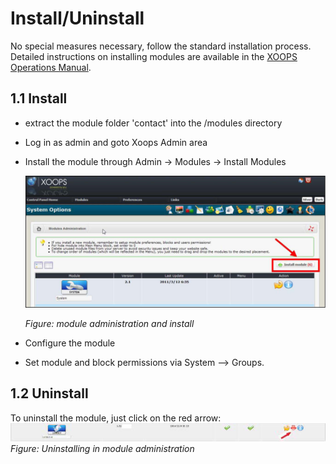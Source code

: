 # Install/Uninstall

No special measures necessary, follow the standard installation process. Detailed instructions on installing modules are available in the [XOOPS Operations Manual](http://goo.gl/adT2i).

## 1.1 Install

* extract the module folder 'contact' into the /modules directory
* Log in as admin and goto Xoops Admin area
* Install the module through Admin -&gt; Modules -&gt; Install Modules

  ![Installation](.gitbook/assets/1_install.PNG)

  _Figure: module administration and install_

* Configure the module 
* Set module and block permissions via System --&gt; Groups.

## 1.2 Uninstall

To uninstall the module, just click on the red arrow: ![Uninstall](.gitbook/assets/1_uninstall.PNG) _Figure: Uninstalling in module administration_


